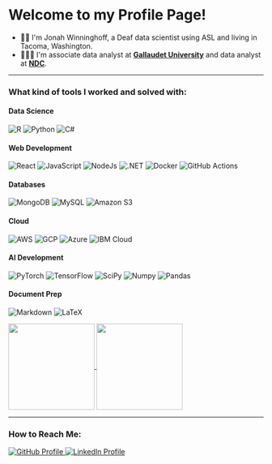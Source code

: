 <h1>Welcome to my Profile Page!</h1>

- 🧏🏻 I'm Jonah Winninghoff, a Deaf data scientist using ASL and living in Tacoma, Washington.
- 🧑🏻‍💼 I'm associate data analyst at **[Gallaudet University](https://gallaudet.edu/)** and data analyst at **[NDC](https://www.nationaldeafcenter.org/)**.

-----

<h3>What kind of tools I worked and solved with:</h3>  

<p>

  <h4>Data Science</h4>
  <p>
    <img alt="R" src = 'https://img.shields.io/badge/R-path?style=for-the-badge&logo=R&logoColor=white&color=%23276DC3' />
    <img alt="Python" src="https://img.shields.io/badge/Python-3776AB?style=for-the-badge&logo=python&logoColor=white" /> 
    <img alt="C#" src="https://img.shields.io/badge/C%23-path?style=for-the-badge&logo=PyTorch&logoColor=white&color=%23512BD4" />  
  </p>
  
  <h4>Web Development</h4>
  <p>
    <img alt="React" src="https://img.shields.io/badge/React-20232A?style=for-the-badge&logo=react&logoColor=61DAFB" /> 
    <img alt="JavaScript" src="https://img.shields.io/badge/JavaScript-path?style=for-the-badge&logo=JavaScript&logoColor=black&color=%23F7DF1E" /> 
    <img alt="NodeJs" src="https://img.shields.io/badge/Node.js-339933?style=for-the-badge&logo=nodedotjs&logoColor=white" /> 
    <img alt=".NET" src='https://img.shields.io/badge/.NET-path?style=for-the-badge&logo=.NET&logoColor=white&color=%23512BD4'/>
    <img alt='Docker' src='https://img.shields.io/badge/Docker-path?style=for-the-badge&logo=Docker&logoColor=white&color=%232496ED' />
    <img alt='GitHub Actions' src='https://img.shields.io/badge/GitHub%20Actions-path?style=for-the-badge&logo=GitHub%20Actions&logoColor=white&color=%232088FF' />
  </p>
  
  <h4>Databases</h4>
  <p>
    <img alt="MongoDB" src="https://img.shields.io/badge/MongoDB-4EA94B?style=for-the-badge&logo=mongodb&logoColor=white" /> 
    <img alt="MySQL" src="https://img.shields.io/badge/MySQL-005C84?style=for-the-badge&logo=mysql&logoColor=white" /> 
    <img alt="Amazon S3" src="https://img.shields.io/badge/Amazon%20S3-path?style=for-the-badge&logo=Amazon%20S3&logoColor=white&color=%23569A31" /> 
  </p>
  
  <h4>Cloud</h4>
  <p>
    <img alt="AWS" src="https://img.shields.io/badge/Amazon_AWS-FF9900?style=for-the-badge&logo=amazonaws&logoColor=white" /> 
    <img alt="GCP" src="https://img.shields.io/badge/Google_Cloud-4285F4?style=for-the-badge&logo=google-cloud&logoColor=white" /> 
    <img alt="Azure" src="https://img.shields.io/badge/Microsoft_Azure-0089D6?style=for-the-badge&logo=microsoft-azure&logoColor=white" />
    <img alt="IBM Cloud" src="https://img.shields.io/badge/IBM%20Cloud-path?style=for-the-badge&logo=IBM%20Cloud&logoColor=white&color=%231261FE" />
  </p>

  <h4>AI Development</h4>
  <p>
    <img alt="PyTorch" src="https://img.shields.io/badge/PyTorch-path?style=for-the-badge&logo=PyTorch&logoColor=white&color=%23EE4C2C" />
    <img alt="TensorFlow" src="https://img.shields.io/badge/TensorFlow-path?style=for-the-badge&logo=TensorFlow&logoColor=white&color=%23FF6F00" />
    <img alt='SciPy' src='https://img.shields.io/badge/SciPy-path?style=for-the-badge&logo=SciPy&logoColor=white&color=%238CAAE6' />
    <img alt="Numpy" src="https://img.shields.io/badge/Numpy-777BB4?style=for-the-badge&logo=numpy&logoColor=white" /> 
    <img alt="Pandas" src="https://img.shields.io/badge/Pandas-2C2D72?style=for-the-badge&logo=pandas&logoColor=white" />
  </p>

  <h4>Document Prep</h4>
  <p>
    <img alt="Markdown" src="https://img.shields.io/badge/Markdown-path?style=for-the-badge&logo=MarkDown&logoColor=white&color=%23000000" />
    <img alt="LaTeX" src="https://img.shields.io/badge/LaTeX-path?style=for-the-badge&logo=LaTeX&logoColor=white&color=%23008080" />
  </p>
</p>
 
<a href="https://github-readme-stats.vercel.app/api/top-langs/?username=jonahwinninghoff&layout=compact">
  <img align="center" src="https://github-readme-stats.vercel.app/api/top-langs/?username=jonahwinninghoff&layout=compact" height = '170px'/>
</a>
<a href="https://github-readme-stats.vercel.app/api?username=jonahwinninghoff">
  <img align="center" src="https://github-readme-stats.vercel.app/api?username=jonahwinninghoff" height = '170px'/>
</a>

----

<h3>How to Reach Me:</h3>
<p>
  <a href='https://www.github.com/jonahwinninghoff' target="_blank">
    <img alt='GitHub Profile' src='https://img.shields.io/badge/GitHub-path?style=for-the-badge&logo=GitHub&logoColor=white&color=%23181717'/>
  </a>
  <a href='https://www.linkedin.com/in/jonah-winninghoff-2b9b167b/' target="_blank">
    <img alt='LinkedIn Profile' src='https://img.shields.io/badge/LinkedIn-path?style=for-the-badge&logo=LinkedIn&logoColor=white&color=%230A66C2&link=https%3A%2F%2Fgithub.com%2Fjonahwinninghoff'/>
  </a>
</p>




